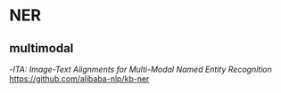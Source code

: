 # NER
## multimodal
-*ITA: Image-Text Alignments for Multi-Modal Named Entity Recognition* https://github.com/alibaba-nlp/kb-ner
